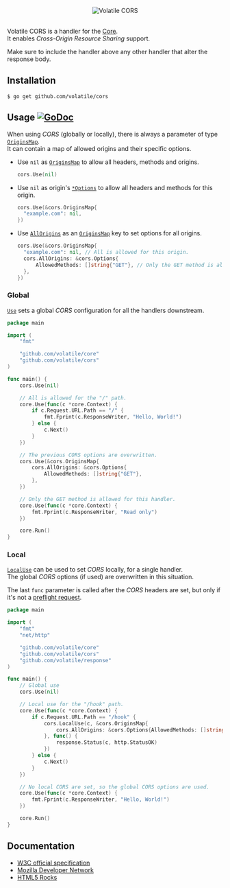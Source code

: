<p align="center"><img src="http://volatile.whitedevops.com/images/repositories/cors/logo.png" alt="Volatile CORS" title="Volatile CORS"><br><br></p>

Volatile CORS is a handler for the [Core](https://github.com/volatile/core).  
It enables *Cross-Origin Resource Sharing* support.

Make sure to include the handler above any other handler that alter the response body.

## Installation

```Shell
$ go get github.com/volatile/cors
```

## Usage [![GoDoc](https://godoc.org/github.com/volatile/cors?status.svg)](https://godoc.org/github.com/volatile/cors)

When using *CORS* (globally or locally), there is always a parameter of type [`OriginsMap`](https://godoc.org/github.com/volatile/cors#OriginsMap).  
It can contain a map of allowed origins and their specific options.

- Use `nil` as [`OriginsMap`](https://godoc.org/github.com/volatile/cors#OriginsMap) to allow all headers, methods and origins.
  ```Go
  cors.Use(nil)
  ```

- Use `nil` as origin's [`*Options`](https://godoc.org/github.com/volatile/cors#Options) to allow all headers and methods for this origin.
  ```Go
  cors.Use(&cors.OriginsMap{
  	"example.com": nil,
  })
  ```

- Use [`AllOrigins`](https://godoc.org/github.com/volatile/cors#AllOrigins) as an [`OriginsMap`](https://godoc.org/github.com/volatile/cors#OriginsMap) key to set options for all origins.
  ```Go
  cors.Use(&cors.OriginsMap{
  	"example.com": nil, // All is allowed for this origin.
  	cors.AllOrigins: &cors.Options{
  		AllowedMethods: []string{"GET"}, // Only the GET method is allowed for the others.
  	},
  })
  ```

### Global

[`Use`](https://godoc.org/github.com/volatile/cors#Use) sets a global *CORS* configuration for all the handlers downstream.

```Go
package main

import (
	"fmt"

	"github.com/volatile/core"
	"github.com/volatile/cors"
)

func main() {
	cors.Use(nil)

	// All is allowed for the "/" path.
	core.Use(func(c *core.Context) {
		if c.Request.URL.Path == "/" {
			fmt.Fprint(c.ResponseWriter, "Hello, World!")
		} else {
			c.Next()
		}
	})

	// The previous CORS options are overwritten.
	cors.Use(&cors.OriginsMap{
		cors.AllOrigins: &cors.Options{
			AllowedMethods: []string{"GET"},
		},
	})

	// Only the GET method is allowed for this handler.
	core.Use(func(c *core.Context) {
		fmt.Fprint(c.ResponseWriter, "Read only")
	})

	core.Run()
}
```

### Local

[`LocalUse`](https://godoc.org/github.com/volatile/cors#LocalUse) can be used to set *CORS* locally, for a single handler.  
The global *CORS* options (if used) are overwritten in this situation.

The last `func` parameter is called after the *CORS* headers are set, but only if it's not a [preflight request](http://www.w3.org/TR/cors/#resource-preflight-requests).

```Go
package main

import (
	"fmt"
	"net/http"

	"github.com/volatile/core"
	"github.com/volatile/cors"
	"github.com/volatile/response"
)

func main() {
	// Global use
	cors.Use(nil)

	// Local use for the "/hook" path.
	core.Use(func(c *core.Context) {
		if c.Request.URL.Path == "/hook" {
			cors.LocalUse(c, &cors.OriginsMap{
				cors.AllOrigins: &cors.Options{AllowedMethods: []string{"GET"}},
			}, func() {
				response.Status(c, http.StatusOK)
			})
		} else {
			c.Next()
		}
	})

	// No local CORS are set, so the global CORS options are used.
	core.Use(func(c *core.Context) {
		fmt.Fprint(c.ResponseWriter, "Hello, World!")
	})

	core.Run()
}
```

## Documentation
- [W3C official specification](http://www.w3.org/TR/cors/)
- [Mozilla Developer Network](https://developer.mozilla.org/en-US/docs/Web/HTTP/Access_control_CORS)
- [HTML5 Rocks](http://www.html5rocks.com/en/tutorials/cors/)
